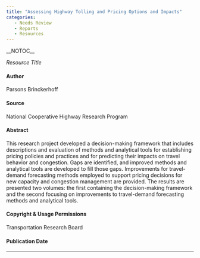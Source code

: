 ```yaml
---
title: "Assessing Highway Tolling and Pricing Options and Impacts"
categories:
   - Needs Review
   - Reports
   - Resources
---
```


\_\_NOTOC\_\_

*Resource Title*

#### Author

Parsons Brinckerhoff

#### Source

National Cooperative Highway Research Program

#### Abstract

This research project developed a decision-making framework that includes descriptions and evaluation of methods and analytical tools for establishing pricing policies and practices and for predicting their impacts on travel behavior and congestion. Gaps are identified, and improved methods and analytical tools are developed to fill those gaps. Improvements for travel-demand forecasting methods employed to support pricing decisions for new capacity and congestion management are provided. The results are presented two volumes: the first containing the decision-making framework and the second focusing on improvements to travel-demand forecasting methods and analytical tools.

#### Copyright & Usage Permissions

Transportation Research Board

#### Publication Date

------------------------------------------------------------------------

<comments />

